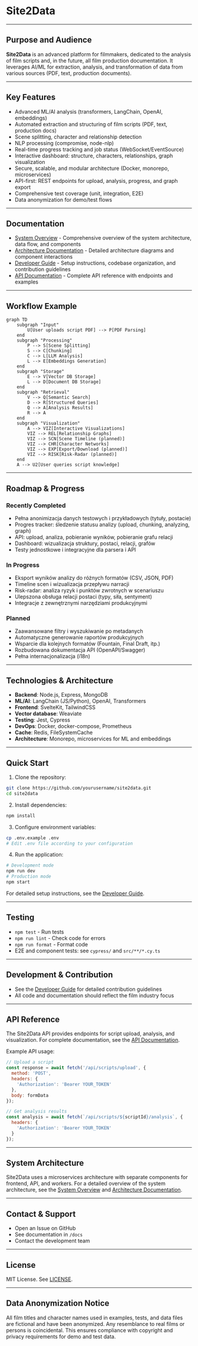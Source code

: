 # Site2Data

---

## Purpose and Audience

**Site2Data** is an advanced platform for filmmakers, dedicated to the analysis of film scripts and, in the future, all film production documentation. It leverages AI/ML for extraction, analysis, and transformation of data from various sources (PDF, text, production documents).

---

## Key Features
- Advanced ML/AI analysis (transformers, LangChain, OpenAI, embeddings)
- Automated extraction and structuring of film scripts (PDF, text, production docs)
- Scene splitting, character and relationship detection
- NLP processing (compromise, node-nlp)
- Real-time progress tracking and job status (WebSocket/EventSource)
- Interactive dashboard: structure, characters, relationships, graph visualization
- Secure, scalable, and modular architecture (Docker, monorepo, microservices)
- API-first: REST endpoints for upload, analysis, progress, and graph export
- Comprehensive test coverage (unit, integration, E2E)
- Data anonymization for demo/test flows

---

## Documentation

- [System Overview](docs/system_overview.md) - Comprehensive overview of the system architecture, data flow, and components
- [Architecture Documentation](docs/architecture.md) - Detailed architecture diagrams and component interactions
- [Developer Guide](docs/developer_guide.md) - Setup instructions, codebase organization, and contribution guidelines
- [API Documentation](docs/api_documentation.md) - Complete API reference with endpoints and examples

---

## Workflow Example

```mermaid
graph TD
    subgraph "Input"
        U[User uploads script PDF] --> P[PDF Parsing]
    end
    subgraph "Processing"
        P --> S[Scene Splitting]
        S --> C[Chunking]
        C --> L[LLM Analysis]
        L --> E[Embeddings Generation]
    end
    subgraph "Storage"
        E --> V[Vector DB Storage]
        L --> D[Document DB Storage]
    end
    subgraph "Retrieval"
        V --> Q[Semantic Search]
        D --> R[Structured Queries]
        Q --> A[Analysis Results]
        R --> A
    end
    subgraph "Visualization"
        A --> VIZ[Interactive Visualizations]
        VIZ --> REL[Relationship Graphs]
        VIZ --> SCN[Scene Timeline (planned)]
        VIZ --> CHR[Character Networks]
        VIZ --> EXP[Export/Download (planned)]
        VIZ --> RISK[Risk-Radar (planned)]
    end
    A --> U2[User queries script knowledge]
```

---

## Roadmap & Progress

### Recently Completed
- Pełna anonimizacja danych testowych i przykładowych (tytuły, postacie)
- Progres tracker: śledzenie statusu analizy (upload, chunking, analyzing, graph)
- API: upload, analiza, pobieranie wyników, pobieranie grafu relacji
- Dashboard: wizualizacja struktury, postaci, relacji, grafów
- Testy jednostkowe i integracyjne dla parsera i API

### In Progress
- Eksport wyników analizy do różnych formatów (CSV, JSON, PDF)
- Timeline scen i wizualizacja przepływu narracji
- Risk-radar: analiza ryzyk i punktów zwrotnych w scenariuszu
- Ulepszona obsługa relacji postaci (typy, siła, sentyment)
- Integracje z zewnętrznymi narzędziami produkcyjnymi

### Planned
- Zaawansowane filtry i wyszukiwanie po metadanych
- Automatyczne generowanie raportów produkcyjnych
- Wsparcie dla kolejnych formatów (Fountain, Final Draft, itp.)
- Rozbudowana dokumentacja API (OpenAPI/Swagger)
- Pełna internacjonalizacja (i18n)

---

## Technologies & Architecture
- **Backend**: Node.js, Express, MongoDB
- **ML/AI**: LangChain (JS/Python), OpenAI, Transformers
- **Frontend**: SvelteKit, TailwindCSS
- **Vector database**: Weaviate
- **Testing**: Jest, Cypress
- **DevOps**: Docker, docker-compose, Prometheus
- **Cache**: Redis, FileSystemCache
- **Architecture**: Monorepo, microservices for ML and embeddings

---

## Quick Start

1. Clone the repository:
```bash
git clone https://github.com/yourusername/site2data.git
cd site2data
```
2. Install dependencies:
```bash
npm install
```
3. Configure environment variables:
```bash
cp .env.example .env
# Edit .env file according to your configuration
```
4. Run the application:
```bash
# Development mode
npm run dev
# Production mode
npm start
```

For detailed setup instructions, see the [Developer Guide](docs/developer_guide.md).

---

## Testing

- `npm test` - Run tests
- `npm run lint` - Check code for errors
- `npm run format` - Format code
- E2E and component tests: see `cypress/` and `src/**/*.cy.ts`

---

## Development & Contribution
- See the [Developer Guide](docs/developer_guide.md) for detailed contribution guidelines
- All code and documentation should reflect the film industry focus

---

## API Reference

The Site2Data API provides endpoints for script upload, analysis, and visualization. For complete documentation, see the [API Documentation](docs/api_documentation.md).

Example API usage:

```javascript
// Upload a script
const response = await fetch('/api/scripts/upload', {
  method: 'POST',
  headers: {
    'Authorization': 'Bearer YOUR_TOKEN'
  },
  body: formData
});

// Get analysis results
const analysis = await fetch(`/api/scripts/${scriptId}/analysis`, {
  headers: {
    'Authorization': 'Bearer YOUR_TOKEN'
  }
});
```

---

## System Architecture

Site2Data uses a microservices architecture with separate components for frontend, API, and workers. For a detailed overview of the system architecture, see the [System Overview](docs/system_overview.md) and [Architecture Documentation](docs/architecture.md).

---

## Contact & Support
- Open an Issue on GitHub
- See documentation in `/docs`
- Contact the development team

---

## License
MIT License. See [LICENSE](LICENSE).

---

## Data Anonymization Notice

All film titles and character names used in examples, tests, and data files are fictional and have been anonymized. Any resemblance to real films or persons is coincidental. This ensures compliance with copyright and privacy requirements for demo and test data.

